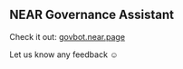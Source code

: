 ## NEAR Governance Assistant

Check it out:
[govbot.near.page](https://govbot.near.page)

Let us know any feedback ☺️
